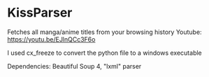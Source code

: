 # KissParser
Fetches all manga/anime titles from your browsing history
Youtube: https://youtu.be/EJlnQCc3F6o

I used cx_freeze to convert the python file to a windows executable 

Dependencies: Beautiful Soup 4, "lxml" parser
